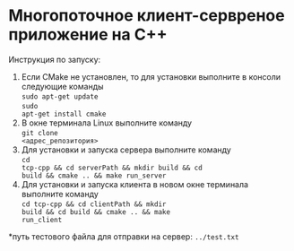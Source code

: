 # Многопоточное клиент-сервреное приложение на С++

Инструкция по запуску:
1. Если СMake не установлен, то для установки выполните в консоли следующие команды </br>
<code>sudo apt-get update</code></br>
<code>sudo apt-get install cmake</code>
2. В окне терминала Linux выполните команду</br>
<code>git clone <адрес_репозитория></code>
5. Для установки и запуска сервера выполните команду</br>
<code>cd tcp-cpp && cd serverPath && mkdir build && cd build && cmake .. && make run_server</code>
7. Для установки и запуска клиента в новом окне терминала выполните команду</br>
<code>cd tcp-cpp && cd clientPath && mkdir build && cd build && cmake .. && make run_client</code>

*путь тестового файла для отправки на сервер: <code>../test.txt</code>


